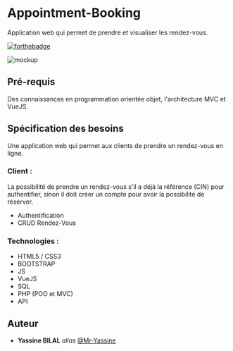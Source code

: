 # Appointment-Booking
Application web qui permet de prendre et visualiser les rendez-vous.

[![forthebadge](http://forthebadge.com/images/badges/built-with-love.svg)](http://forthebadge.com)

<img src="Mockup.jpg" alt="mockup"/>



## Pré-requis

Des connaissances en programmation orientée objet, l'architecture MVC et VueJS.


## Spécification des besoins

Une application web qui permet aux clients de prendre un rendez-vous en ligne. 


### Client :

La possibilité de prendre un rendez-vous s'il a déjà la référence (CIN) pour authentifier, sinon il doit créer un compte pour avoir la possibilité de réserver.

  - Authentification
  - CRUD Rendez-Vous


### Technologies :

  - HTML5 / CSS3
  - BOOTSTRAP
  - JS
  - VueJS
  - SQL
  - PHP (POO et MVC)
  - API

## Auteur

* **Yassine BILAL** _alias_ [@Mr-Yassine](https://github.com/Mr-Yassine)

